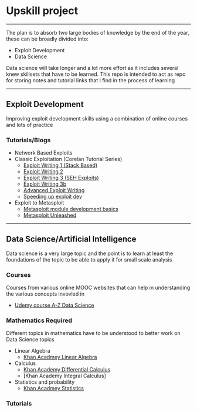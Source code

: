 # Upskill project
---

The plan is to absorb two large bodies of knowledge by the end of the year, these can be broadly divided into:
* Exploit Development
* Data Science

Data science will take longer and a lot more effort as it includes several knew skillsets that have to be
learned. This repo is intended to act as repo for storing notes and tutorial links that I find in the process of
learning

---
## Exploit Development
Improving exploit development skills using a combination of online courses and lots of practice

### Tutorials/Blogs
* Network Based Exploits
* Classic Exploitation (Corelan Tutorial Series)
	* [Exploit Writing 1 (Stack Based)](https://www.corelan.be/index.php/2009/07/19/exploit-writing-tutorial-part-1-stack-based-overflows/)
	* [Exploit Writing 2](https://www.corelan.be/index.php/2009/07/23/writing-buffer-overflow-exploits-a-quick-and-basic-tutorial-part-2/)
	* [Exploit Writing 3 (SEH Exploits)](https://www.corelan.be/index.php/2009/07/25/writing-buffer-overflow-exploits-a-quick-and-basic-tutorial-part-3-seh/)
	* [Exploit Writing 3b](https://www.corelan.be/index.php/2009/07/28/seh-based-exploit-writing-tutorial-continued-just-another-example-part-3b/)
	* [Advanced Exploit Writing](https://www.corelan.be/index.php/2009/09/21/exploit-writing-tutorial-part-6-bypassing-stack-cookies-safeseh-hw-dep-and-aslr/)
	* [Speeding up exploit dev](https://www.corelan.be/index.php/2009/09/05/exploit-writing-tutorial-part-5-how-debugger-modules-plugins-can-speed-up-basic-exploit-development/)
* Exploit to Metasploit
	* [Metasploit module development basics](https://www.corelan.be/index.php/2009/08/12/exploit-writing-tutorials-part-4-from-exploit-to-metasploit-the-basics/)
	* [Metasploit Unleashed](https://www.offensive-security.com/metasploit-unleashed/exploit-development-goals/)

---
## Data Science/Artificial Intelligence
Data science is a very large topic and the point is to learn at least the foundations of the topic to be able
to apply it for small scale analysis

### Courses
Courses from various online MOOC websites that can help in understanding the various concepts invovled in 
* [Udemy course A-Z Data Science]()

### Mathematics Required
Different topics in mathematics have to be understood to better work on Data Science topics
* Linear Algebra
	* [Khan Acadmey Linear Algebra](https://www.khanacademy.org/math/linear-algebra)
* Calculus
	* [Khan Academy Differential Calculus](https://www.khanacademy.org/math/differential-calculus)
	* [Khan Academy Integral Calculus]
* Statistics and probability
	* [Khan Acadmey Statistics](https://www.khanacademy.org/math/statistics-probability)

### Tutorials